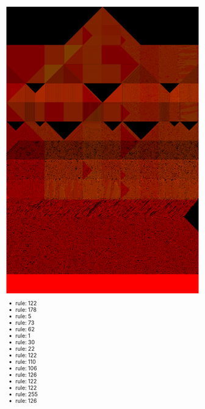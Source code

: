 ![photo](./output.png) 
 * rule: 122
* rule: 178
* rule: 5
* rule: 73
* rule: 62
* rule: 1
* rule: 30
* rule: 22
* rule: 122
* rule: 110
* rule: 106
* rule: 126
* rule: 122
* rule: 122
* rule: 255
* rule: 126
